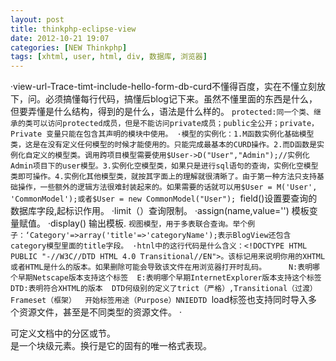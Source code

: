 ```yaml
---
layout: post
title: thinkphp-eclipse-view
date: 2012-10-21 19:07
categories: [NEW Thinkphp]
tags: [xhtml, user, html, div, 数据库, 浏览器]
---
```

·view-url-Trace-timt-include-hello-form-db-curd不懂得百度，实在不懂立刻放下，问。必须搞懂每行代码，搞懂后blog记下来。虽然不懂里面的东西是什么，但要弄懂是什么结构，得到的是什么，语法是什么样的。
`protected:同一个类、继承的类可以访问protected成员，但是不能访问private成员；public全公开；private，Private 变量只能在包含其声明的模块中使用。
·模型的实例化：1.M函数实例化基础模型类，这是在没有定义任何模型的时候才能使用的。只能完成最基本的CURD操作。2.而D函数是实例化自定义的模型类。调用跨项目模型需要使用$User->D("User","Admin");//实例化Admin项目下的user模型。3.实例化空模型类，如果只是进行sql语句的查询，实例化空模型类即可操作。4.实例化其他模型类，就按其字面上的理解就很清晰了。由于第一种方法只支持基础操作，一些额外的逻辑方法很难封装起来的。如果需要的话就可以用$User
 = M('User', 'CommonModel');或者$User = new CommonModel("User");
`field()设置要查询的数据库字段,起标识作用。
·limit（）查询限制。
·assign(name,value='') 模板变量赋值。
·display() 输出模板.
`视图模型，用于多表联合查询。举个例子：‘Category'=>array('title'=>'categoryName');表示BlogView还包含category模型里面的title字段。
·htnl中的这行代码是什么含义：<!DOCTYPE HTML PUBLIC "-//W3C//DTD HTML 4.0 Transitional//EN">。该标记用来说明你用的XHTML或者HTML是什么的版本。如果删除可能会导致该文件在用浏览器打开时乱码。
 
 
N:表明哪个早期Netscape版本支持这个标签 
E:表明哪个早期InternetExplorer版本支持这个标签 
DTD:表明符合XHTML的版本 
DTD何级别的定义了trict（严格）,Transitional（过渡）Frameset（框架） 
开始标签用途（Purpose）NNIEDTD
`load标签也支持同时导入多个资源文件，甚至是不同类型的资源文件。
·<div> 可定义文档中的分区或节。<div> 是一个块级元素。换行是它的固有的唯一格式表现。
